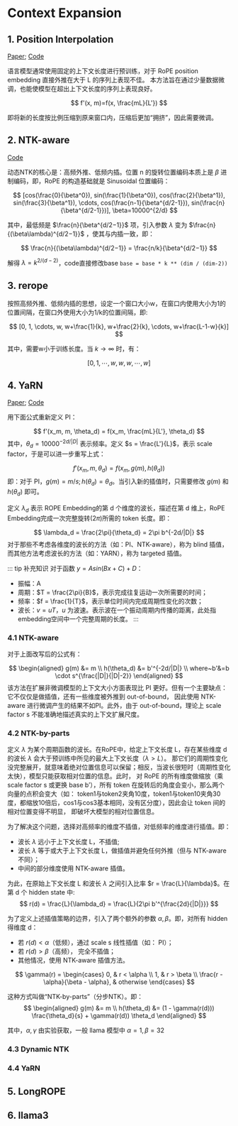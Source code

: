 # Context Expansion

## 1. Position Interpolation
[Paper](https://arxiv.org/abs/2306.15595); [Code](/docs/codes/models/01_context_expansion.md##position-interpolation)

语言模型通常使用固定的上下文长度进行预训练，对于 RoPE position embedding 直接外推在大于 L 的序列上表现不佳。
本方法旨在通过少量数据微调，也能使模型在超出上下文长度的序列上表现良好。

$$
f'(x, m)=f(x, \frac{mL}{L'})
$$

即将新的长度按比例压缩到原来窗口内，压缩后更加“拥挤”，因此需要微调。

## 2. NTK-aware
[Code](/docs/codes/models/01_context_expansion.md##dynamic-ntk)

动态NTK的核心是：高频外推、低频内插。位置 n 的旋转位置编码本质上是 $\beta$ 进制编码，即，RoPE 的构造基础就是 Sinusoidal 位置编码：

$$
[cos(\frac{0}{\beta^0}), sin(\frac{1}{\beta^0}), cos(\frac{2}{\beta^1}), sin(\frac{3}{\beta^1}), \cdots, cos(\frac{n-1}{\beta^{d/2-1}}), sin(\frac{n}{\beta^{d/2-1}})], \beta=10000^{2/d}
$$

其中，最低频是 $\frac{n}{\beta^{d/2−1}}$ 项，引入参数 $\lambda$ 变为 $\frac{n}{(\beta\lambda)^{d/2−1}}$ ，使其与内插一致，即：

$$
\frac{n}{(\beta\lambda)^{d/2−1}} = \frac{n/k}{\beta^{d/2−1}}
$$

解得 $\lambda=k^{2/(d−2)}$，code直接修改base `base = base * k ** (dim / (dim-2))`

## 3. rerope

按照高频外推、低频内插的思想，设定一个窗口大小w，在窗口内使用大小为1的位置间隔，在窗口外使用大小为1/k的位置间隔，即:

$$
[0, 1, \cdots, w, w+\frac{1}{k}, w+\frac{2}{k}, \cdots, w+\frac{L-1-w}{k}]
$$

其中，需要w小于训练长度。当 $k\rightarrow \infty$ 时，有：

$$
[0, 1, \cdots, w, w, w, \cdots, w]
$$

## 4. YaRN
[Paper](https://arxiv.org/abs/2309.00071); [Code](/docs/codes/models/01_context_expansion.md##yarn)

用下面公式重新定义 PI：

$$
f'(x_m, m, \theta_d) = f(x_m, \frac{mL}{L'}, \theta_d)
$$
其中，$\theta_d=10000^{-2d/|D|}$ 表示频率。定义 $s = \frac{L'}{L}$，表示 scale factor，于是可以进一步重写上式：

$$
f'(x_m, m, \theta_d) = f(x_m, g(m), h(\theta_d))
$$
即：对于 PI，$g(m)=m/s; h(\theta_d)=\theta_d$。当引入新的插值时，只需要修改 $g(m)$ 和 $h(\theta_d)$ 即可。

定义 $\lambda_d$ 表示 ROPE Embedding的第 d 个维度的波长，描述在第 d 维上，RoPE Embedding完成一次完整旋转($2\pi$)所需的 token 长度。即：

$$
\lambda_d = \frac{2\pi}{\theta_d} = 2\pi b^{-2d/|D|}
$$
对于那些不考虑各维度的波长的方法（如：PI、NTK-aware），称为 blind 插值，而其他方法考虑波长的方法（如：YARN），称为 targeted 插值。

::: tip 补充知识
对于函数 $y = A sin(Bx + C) + D$：
- 振幅：A
- 周期：$T = \frac{2\pi}{B}$，表示完成往复运动一次所需要的时间；
- 频率：$f = \frac{1}{T}$，表示单位时间内完成周期性变化的次数；
- 波长：$v=uT$，$u$ 为波速。表示波在一个振动周期内传播的距离，此处指embedding空间中一个完整周期的长度。
:::

### 4.1 NTK-aware
对于上面改写后的公式有：

$$
\begin{aligned}
g(m) &= m \\
h(\theta_d) &= b'^{-2d/|D|} \\
where~b'&=b \cdot s^{\frac{|D|}{|D|-2}}
\end{aligned}
$$
该方法在扩展非微调模型的上下文大小方面表现比 PI 更好。但有一个主要缺点：它不仅仅是做插值，还有一些维度被外推到 out-of-bound，
因此使用 NTK-aware 进行微调产生的结果不如PI。此外，由于 out-of-bound，理论上 scale factor s 不能准确地描述真实的上下文扩展尺度。

### 4.2 NTK-by-parts
定义 $\lambda$ 为某个周期函数的波长。在RoPE中，给定上下文长度 L，存在某些维度 d 的波长 $\lambda$ 会大于预训练中所见的最大上下文长度（$\lambda > L$）。
那它们的周期性变化没完整展开，就意味着绝对位置信息可以保留；相反，当波长很短时（周期性变化太快），模型只能获取相对位置的信息。此时，
对 RoPE 的所有维度做缩放（乘 scale factor s 或更换 base b′），所有 token 在旋转后的角度会变小，那么两个向量的点积会变大（如：
token1与token2夹角10度，token1与token10夹角30度，都缩放10倍后，cos1与cos3基本相同，没有区分度），因此会让 token 间的相对位置变得不明显，
即破坏大模型的相对位置信息。

为了解决这个问题，选择对高频率的维度不插值，对低频率的维度进行插值。即：
- 波长 $\lambda$ 远小于上下文长度 L，不插值;
- 波长 $\lambda$ 等于或大于上下文长度 L，做插值并避免任何外推（但与 NTK-aware 不同）；
- 中间的部分维度使用 NTK-aware 插值。

为此，在原始上下文长度 L 和波长 $\lambda$ 之间引入比率 $r = \frac{L}{\lambda}$。在第 d 个 hidden state 中:
$$
r(d) = \frac{L}{\lambda_d} = \frac{L}{2\pi b'^{\frac{2d}{|D|}}}
$$

为了定义上述插值策略的边界，引入了两个额外的参数 $\alpha, \beta$。即，对所有 hidden 得维度 d： 
- 若 $r(d) < \alpha$（低频），通过 scale s 线性插值（如： PI）；
- 若 $r(d) > \beta$（高频）， 完全不插值；
- 其他情况，使用 NTK-aware 插值方法。

$$
\gamma(r) = 
\begin{cases}
0, & r < \alpha \\
1, & r > \beta \\
\frac{r - \alpha}{\beta - \alpha}, & otherwise
\end{cases}
$$

这种方式叫做“NTK-by-parts”（分步NTK）。即：
$$
\begin{aligned}
g(m) &= m \\
h(\theta_d) &= (1 - \gamma(r(d))) \frac{\theta_d}{s} + \gamma(r(d)) \theta_d
\end{aligned}
$$

其中，$\alpha, \gamma$ 由实验获取，一般 llama 模型中 $\alpha=1, \beta=32$

### 4.3 Dynamic NTK


### 4.4 YaRN

## 5. LongROPE


## 6. llama3